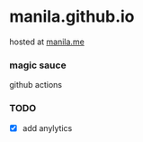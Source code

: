 # manila.github.io

hosted at [manila.me](https://manila.me)

### magic sauce

github actions

### TODO

- [x] add anylytics
